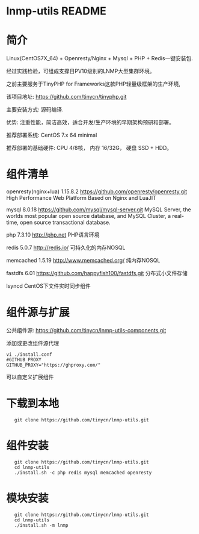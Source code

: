 lnmp-utils README
============

简介
============
  Linux(CentOS7X_64) + Openresty/Nginx + Mysql + PHP + Redis一键安装包.

  经过实践检验，可组成支撑日PV10级别的LNMP大型集群环境。
  
  之前主要服务于TinyPHP for Frameworks这款PHP轻量级框架的生产环境,
  
  该项目地址: https://github.com/tinycn/tinyphp.git

  主要安装方式: 源码编译.

  优势: 注重性能，简洁高效，适合开发/生产环境的早期架构预研和部署。

  推荐部署系统: CentOS 7.x 64 minimal

  推荐部署的基础硬件:
  			CPU 4/8核，
  			内存 16/32G，
  			硬盘 SSD + HDD。

组件清单
=======

   openresty(nginx+lua) 1.15.8.2 https://github.com/openresty/openresty.git
       High Performance Web Platform Based on Nginx and LuaJIT

   mysql                8.0.18 https://github.com/mysql/mysql-server.git
       MySQL Server, the worlds most popular open source database, and MySQL Cluster, a real-time, open source transactional database.

   php                  7.3.10 http://php.net
       PHP语言环境

   redis                5.0.7 http://redis.io/
       可持久化的内存NOSQL

   memcached            1.5.19 http://www.memcached.org/
       纯内存NOSQL

   fastdfs              6.01 https://github.com/happyfish100/fastdfs.git
       分布式小文件存储

   lsyncd
       CentOS下文件实时同步组件



组件源与扩展
=======
公共组件源:  https://github.com/tinycn/lnmp-utils-components.git

添加或更改组件源代理

```shell
vi ./install.conf
#GITHUB_PROXY
GITHUB_PROXY="https://ghproxy.com/"
```
可以自定义扩展组件


下载到本地
=======
```shell
   git clone https://github.com/tinycn/lnmp-utils.git
```

组件安装
=======
```shell
   git clone https://github.com/tinycn/lnmp-utils.git
   cd lnmp-utils
   ./install.sh -c php redis mysql memcached openresty
```

模块安装
=======
```shell
   git clone https://github.com/tinycn/lnmp-utils.git
   cd lnmp-utils
   ./install.sh -m lnmp
```
